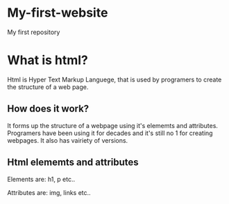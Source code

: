 # My-first-website
My first repository
<!DOCTYPE html>
<html>
<head>
  <title>
    First html Website
  </title>
  <meta charset="UTF-8">
</head>
<body>

<h1>What is html?</h1>

<p>Html is Hyper Text Markup Languege, that is used by programers to create the structure of a web page.</p>

<h2>How does it work?</h2>
<p>It forms up the structure of a webpage using it's elememts  and attributes. Programers have been using it for decades and it's still no 1 for creating webpages. It also has vairiety of versions. </p>
<h2>Html elememts and attributes</h2>
<p>Elements are: h1, p etc..

Attributes are: img, links etc..</p>
</body>
</html>
